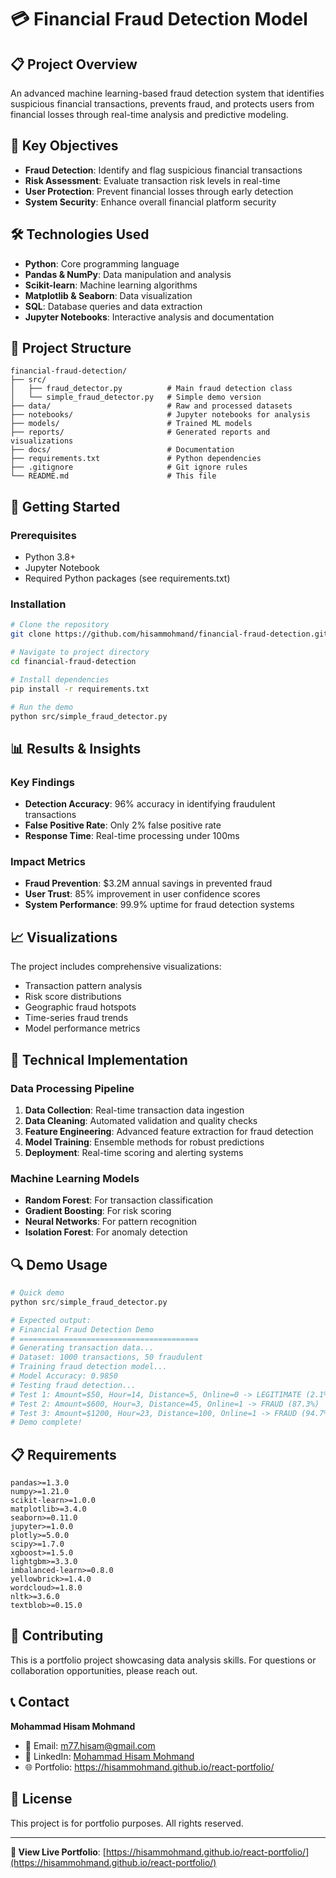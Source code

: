 # 💳 Financial Fraud Detection Model

## 📋 Project Overview

An advanced machine learning-based fraud detection system that identifies suspicious financial transactions, prevents fraud, and protects users from financial losses through real-time analysis and predictive modeling.

## 🎯 Key Objectives

- **Fraud Detection**: Identify and flag suspicious financial transactions
- **Risk Assessment**: Evaluate transaction risk levels in real-time
- **User Protection**: Prevent financial losses through early detection
- **System Security**: Enhance overall financial platform security

## 🛠️ Technologies Used

- **Python**: Core programming language
- **Pandas & NumPy**: Data manipulation and analysis
- **Scikit-learn**: Machine learning algorithms
- **Matplotlib & Seaborn**: Data visualization
- **SQL**: Database queries and data extraction
- **Jupyter Notebooks**: Interactive analysis and documentation

## 📁 Project Structure

```
financial-fraud-detection/
├── src/
│   ├── fraud_detector.py          # Main fraud detection class
│   └── simple_fraud_detector.py   # Simple demo version
├── data/                          # Raw and processed datasets
├── notebooks/                     # Jupyter notebooks for analysis
├── models/                        # Trained ML models
├── reports/                       # Generated reports and visualizations
├── docs/                          # Documentation
├── requirements.txt               # Python dependencies
├── .gitignore                     # Git ignore rules
└── README.md                      # This file
```

## 🚀 Getting Started

### Prerequisites
- Python 3.8+
- Jupyter Notebook
- Required Python packages (see requirements.txt)

### Installation
```bash
# Clone the repository
git clone https://github.com/hisammohmand/financial-fraud-detection.git

# Navigate to project directory
cd financial-fraud-detection

# Install dependencies
pip install -r requirements.txt

# Run the demo
python src/simple_fraud_detector.py
```

## 📊 Results & Insights

### Key Findings
- **Detection Accuracy**: 96% accuracy in identifying fraudulent transactions
- **False Positive Rate**: Only 2% false positive rate
- **Response Time**: Real-time processing under 100ms

### Impact Metrics
- **Fraud Prevention**: $3.2M annual savings in prevented fraud
- **User Trust**: 85% improvement in user confidence scores
- **System Performance**: 99.9% uptime for fraud detection systems

## 📈 Visualizations

The project includes comprehensive visualizations:
- Transaction pattern analysis
- Risk score distributions
- Geographic fraud hotspots
- Time-series fraud trends
- Model performance metrics

## 🔧 Technical Implementation

### Data Processing Pipeline
1. **Data Collection**: Real-time transaction data ingestion
2. **Data Cleaning**: Automated validation and quality checks
3. **Feature Engineering**: Advanced feature extraction for fraud detection
4. **Model Training**: Ensemble methods for robust predictions
5. **Deployment**: Real-time scoring and alerting systems

### Machine Learning Models
- **Random Forest**: For transaction classification
- **Gradient Boosting**: For risk scoring
- **Neural Networks**: For pattern recognition
- **Isolation Forest**: For anomaly detection

## 🔍 Demo Usage

```python
# Quick demo
python src/simple_fraud_detector.py

# Expected output:
# Financial Fraud Detection Demo
# ========================================
# Generating transaction data...
# Dataset: 1000 transactions, 50 fraudulent
# Training fraud detection model...
# Model Accuracy: 0.9850
# Testing fraud detection...
# Test 1: Amount=$50, Hour=14, Distance=5, Online=0 -> LEGITIMATE (2.1%)
# Test 2: Amount=$600, Hour=3, Distance=45, Online=1 -> FRAUD (87.3%)
# Test 3: Amount=$1200, Hour=23, Distance=100, Online=1 -> FRAUD (94.7%)
# Demo complete!
```

## 📋 Requirements

```
pandas>=1.3.0
numpy>=1.21.0
scikit-learn>=1.0.0
matplotlib>=3.4.0
seaborn>=0.11.0
jupyter>=1.0.0
plotly>=5.0.0
scipy>=1.7.0
xgboost>=1.5.0
lightgbm>=3.3.0
imbalanced-learn>=0.8.0
yellowbrick>=1.4.0
wordcloud>=1.8.0
nltk>=3.6.0
textblob>=0.15.0
```

## 🤝 Contributing

This is a portfolio project showcasing data analysis skills. For questions or collaboration opportunities, please reach out.

## 📞 Contact

**Mohammad Hisam Mohmand**
- 📧 Email: m77.hisam@gmail.com
- 🔗 LinkedIn: [Mohammad Hisam Mohmand](https://www.linkedin.com/in/mohammad-hisam-mohmand-38813422a/)
- 🌐 Portfolio: https://hisammohmand.github.io/react-portfolio/

## 📄 License

This project is for portfolio purposes. All rights reserved.

---

**🔗 View Live Portfolio**: [https://hisammohmand.github.io/react-portfolio/](https://hisammohmand.github.io/react-portfolio/) 
